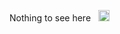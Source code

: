 Nothing to see here &nbsp;&nbsp;<img src=https://discordapp.com/assets/ccf4c733929efd9762ab02cd65175377.svg alt="eyes" width="18" height="18"/>